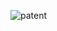 ![patent](https://github.com/legend4140/carecompass/assets/81460736/e66741c3-66d7-4d33-a09e-622a29ad8003)
